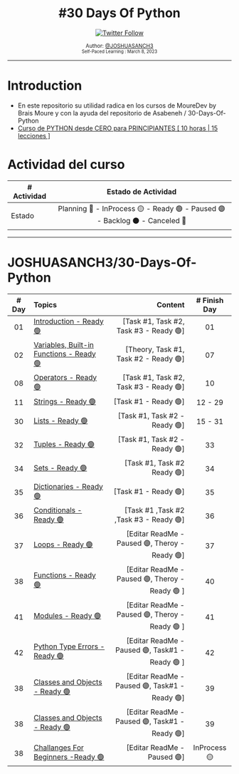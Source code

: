 <div align="center">
  <h1> #30 Days Of Python</h1>
  <a class="header-badge" target="_blank" href="https://twitter.com/joshuasanch3">
  <img alt="Twitter Follow" src="https://img.shields.io/twitter/follow/JOSHUASANCH3?style=social">
  </a>

<sub>Author:
<a href="https://twitter.com/joshuasanch3" target="_blank">@JOSHUASANCH3</a><br>
<small> Self-Paced Learning : March 8, 2023</small>
</sub>

</div>

---

# Introduction

- En este repositorio su utilidad radica en los cursos de MoureDev by Brais Moure y con la ayuda del repositorio de Asabeneh / 30-Days-Of-Python
- [Curso de PYTHON desde CERO para PRINCIPIANTES [ 10 horas | 15 lecciones ]](https://www.youtube.com/watch?v=Kp4Mvapo5kc&t=32228s)

# Actividad del curso

|# Actividad | Estado de Actividad                                                           |
|------------|:-----------------------------------------------------------------------------:|
| Estado     |Planning 🔵 - InProcess 🟡 - Ready 🟢 - Paused 🟣 - Backlog ⚫ - Canceled 🔴|

---

# JOSHUASANCH3/30-Days-Of-Python

|# Day   | Topics                                                   | Content                                                  |# Finish Day |
|:------:|:---------------------------------------------------------|---------------------------------------------------------:|:-----------:|
|   01   |  [Introduction - Ready 🟢](./01_Introduccion/01_introduccion.md)|[Task #1, Task #2, Task #3 - Ready 🟢]|   01   |
|   02   |  [Variables, Built-in Functions - Ready 🟢](./02_variables_built-in_functions/02_variables_built-in_functions.md)|[Theory, Task #1, Task #2 - Ready 🟢]|  07   |
|   08   |  [Operators - Ready 🟢](./03_operadores/03_operadores.md)|[Task #1, Task #2, Task #3 - Ready 🟢]|   10   |
|   11   |  [Strings - Ready 🟢](./04_strings/04_strings.md)|[Task #1 - Ready 🟢]|   12 - 29   |
|   30   |  [Lists - Ready 🟢](./05_list/05_list..md)|[Task #1, Task #2 - Ready 🟢]|   15 - 31   |
|   32   |  [Tuples - Ready 🟢](./06_tuples/06_tuples.md)|[Task #1, Task #2 - Ready 🟢]|   33   |
|   34   |  [Sets - Ready 🟢](./07_sets/07_sets.md)|[Task #1, Task #2  Ready 🟢]|   34   |
|   35   |  [Dictionaries - Ready 🟢](./08_dictionary/08_dictionary.md)|[Task #1 - Ready 🟢] | 35 |
|   36   |  [Conditionals - Ready 🟢](./09_Conditionals/09_conditionals.md)|[Task #1 ,Task #2 ,Task #3 - Ready 🟢]| 36 | 
|   37   |  [Loops - Ready 🟢](./10_loops/10_loops.md)|[Editar ReadMe - Paused 🟣, Theroy - Ready 🟢]| 37 |
|   38   |  [Functions - Ready 🟢](./11_functions/11_funcions.md)|[Editar ReadMe - Paused 🟣, Theroy - Ready 🟢 ]| 40 |
|   41   |  [Modules - Ready 🟢](./12_modules/12_modules.md)| [Editar ReadMe - Paused 🟣, Theroy - Ready 🟢 ]| 41 |
|   42   |  [Python Type Errors - Ready 🟢](./15_python_type_errors/15_python_type_errors.md) | [Editar ReadMe - Paused 🟣, Task#1 - Ready 🟢 ]| 42 |
|   38   |  [Classes and Objects - Ready 🟢](./21_classes&&objects/21_classes&&objects.md)| [Editar ReadMe - Paused 🟣, Task#1 - Ready 🟢] | 39 |
|   38   |  [Classes and Objects - Ready 🟢](./21_classes&&objects/21_classes&&objects.md)| [Editar ReadMe - Paused 🟣, Task#1 - Ready 🟢] | 39 |
|   38   |  [Challanges For Beginners -Ready 🟢](./21_classes&&objects/21_classes&&objects.md)| [Editar ReadMe - Paused 🟣] | InProcess 🟡 |